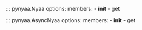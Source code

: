 ::: pynyaa.Nyaa
    options:
        members: 
            - __init__
            - get


::: pynyaa.AsyncNyaa
    options:
        members: 
            - __init__
            - get